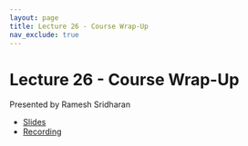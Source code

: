 ```yaml
---
layout: page
title: Lecture 26 - Course Wrap-Up
nav_exclude: true
---
```


# Lecture 26 - Course Wrap-Up

Presented by Ramesh Sridharan

- [Slides](https://docs.google.com/presentation/d/1B7zLMEhCf-EhNzrytRaPxTqtcHLr-pOtlpJ9oMZlhok/edit?usp=sharing)
- [Recording](https://bcourses.berkeley.edu/courses/1538676/pages/lecture-26-course-wrap-up)

